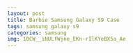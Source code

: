 ```yaml
---
layout: post
title: Barbie Samsung Galaxy S9 Case
tags: samsung galaxy s9
categories: samsung
img: 10CW__iNULfWjne_EKn-rIlKYeBX5a_Ae
---
```

